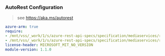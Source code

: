 ### AutoRest Configuration

> see https://aka.ms/autorest

``` yaml
azure-arm: true
require:
- /mnt/vss/_work/1/s/azure-rest-api-specs/specification/mediaservices/resource-manager/readme.md
- /mnt/vss/_work/1/s/azure-rest-api-specs/specification/mediaservices/resource-manager/readme.go.md
license-header: MICROSOFT_MIT_NO_VERSION
module-version: 1.1.0
```